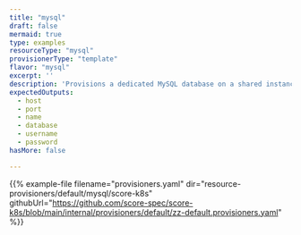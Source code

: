 ```yaml
---
title: "mysql"
draft: false
mermaid: true
type: examples
resourceType: "mysql"
provisionerType: "template"
flavor: "mysql"
excerpt: ''
description: 'Provisions a dedicated MySQL database on a shared instance.'
expectedOutputs: 
  - host
  - port
  - name
  - database
  - username
  - password
hasMore: false

---
```


{{% example-file filename="provisioners.yaml" dir="resource-provisioners/default/mysql/score-k8s" githubUrl="https://github.com/score-spec/score-k8s/blob/main/internal/provisioners/default/zz-default.provisioners.yaml" %}}
